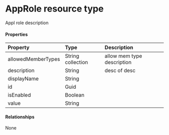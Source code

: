 # AppRole resource type

Appl role description

#### Properties
| Property	   | Type	|Description|
|:---------------|:--------|:----------|
|allowedMemberTypes|String collection|allow mem type description|
|description|String|desc of desc|
|displayName|String||
|id|Guid||
|isEnabled|Boolean||
|value|String||

#### Relationships
None

